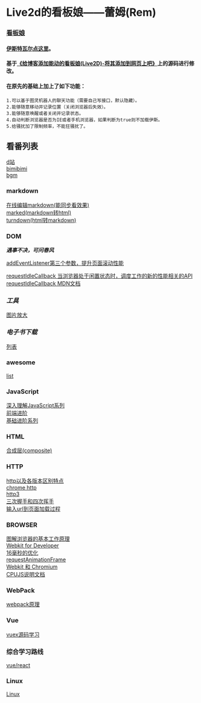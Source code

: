 # Live2d的看板娘——蕾姆(Rem) 
### [看板娘](https://btea.github.io/live/)
#### [伊斯特瓦尔点这里](https://www.wikimoe.com/?post=76)。
#### 基于[《给博客添加能动的看板娘(Live2D)-将其添加到网页上吧》](https://imjad.cn/archives/lab/add-dynamic-poster-girl-with-live2d-to-your-blog-02)上的源码进行修改。
#### 在原先的基础上加上了如下功能：

	1.可以基于图灵机器人的聊天功能（需要自己写接口，默认隐藏）。
	2.能够随意移动并记录位置（关闭浏览器后失效）。
	3.能够随意唤醒或者关闭并记录状态。
	4.自动判断浏览器是否为IE或者手机浏览器，如果判断为true则不加载伊斯。
	5.给骚扰加了限制频率，不能狂骚扰了。

## 看番列表
[d站](https://www.5dm.tv/timeline)  
[bimibimi](http://www.bimibimi.tv/)  
[bgm](https://bgm.tv)


### markdown
[在线编辑markdown(能同步看效果)](https://www.mdeditor.com/)  
[marked(markdown转html)](https://github.com/markedjs/marked)  
[turndown(html转markdown)](https://github.com/domchristie/turndown)

### __DOM__
___遇事不决，可问春风___

[addEventListener第三个参数，提升页面滚动性能](https://github.com/justjavac/the-front-end-knowledge-you-may-not-know/blob/master/archives/006-web-scrolling-performance-optimization-passive-event-listeners.md)  

[requestIdleCallback 当浏览器处于闲置状态时，调度工作的新的性能相关的API](https://github.com/justjavac/the-front-end-knowledge-you-may-not-know/issues/9)  
[requestIdleCallback MDN文档](https://developer.mozilla.org/zh-CN/docs/Web/API/Window/requestIdleCallback)

### ___工具___
[图片放大](https://bigjpg.com/zh)

### ___电子书下载___
[列表](https://epubw.com/)

### awesome
[list](https://www.vipbic.com/rank.html)

### __JavaScript__  
[深入理解JavaScript系列](https://www.cnblogs.com/TomXu/archive/2011/12/15/2288411.html)   
[前端进阶](https://muyiy.cn/question/js/41.html)   
[基础进阶系列](https://yangbo5207.github.io/wutongluo/ji-chu-jin-jie-xi-lie/shi-si-3001-es6-chang-yong-zhi-shi-he-ji.html)
### __HTML__  
[合成层(composite)](http://jartto.wang/2017/09/29/expand-on-performance-composite/)    
### __HTTP__  
[http以及各版本区别特点](https://www.zhihu.com/question/20391668/answer/915889286)    
[chrome http](https://zhuanlan.zhihu.com/p/33846206)  
[http3](https://zhuanlan.zhihu.com/p/58668946)  
[三次握手和四次挥手](https://zhuanlan.zhihu.com/p/86426969)   
[输入url到页面加载过程](https://zhuanlan.zhihu.com/p/34453198)   
### __BROWSER__
[图解浏览器的基本工作原理](https://zhuanlan.zhihu.com/p/47407398)    
[Webkit for Developer](https://www.paulirish.com/2013/webkit-for-developers/)  
[16毫秒的优化](http://velocity.oreilly.com.cn/2013/ppts/16_ms_optimization--web_front-end_performance_optimization.pdf)  
[requestAnimationFrame](https://www.zhangxinxu.com/wordpress/2013/09/css3-animation-requestanimationframe-tween-%E5%8A%A8%E7%94%BB%E7%AE%97%E6%B3%95/)    
[Webkit 和 Chromium](https://blog.csdn.net/milado_nju)  
[CPUJS说明文档](https://github.com/grz/cpujs/wiki/CPUJS%E8%AF%B4%E6%98%8E%E6%96%87%E6%A1%A3)   
### __WebPack__  
[webpack原理](https://segmentfault.com/a/1190000015088834?utm_source=tag-newest)  
### __Vue__  
[vuex源码学习](https://mp.weixin.qq.com/s?__biz=MzA4Nzg0MDM5Nw==&mid=2247484399&amp;idx=1&amp;sn=70494ab90a38666c41c3a024097c162e&source=41#wechat_redirect)
### __综合学习路线__  
[vue/react](https://zhuanlan.zhihu.com/p/119283701)    
### __Linux__  
[Linux](http://billie66.github.io/TLCL/book/chap01.html)  

 